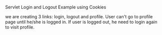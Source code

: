Servlet Login and Logout Example using Cookies

 we are creating 3 links: login, logout and profile. User can't go to profile page until he/she is logged in. 
 If user is logged out, he need to login again to visit profile.
